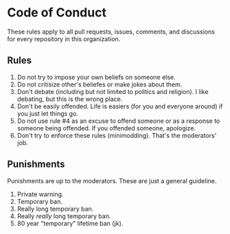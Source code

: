 # Code of Conduct
These rules apply to all pull requests, issues, comments, and discussions for every repository in this organization.

## Rules
1. Do not try to impose your own beliefs on someone else.
2. Do not critisize other's beliefes or make jokes about them.
3. Don't debate (including but not limited to politics and religion). I like debating, but this is the wrong place.
4. Don't be easily offended. Life is easiers (for you and everyone around) if you just let things go.
5. Do not use rule #4 as an excuse to offend someone or as a response to someone being offended. If you offended someone, apologize.
6. Don't try to enforce these rules (minimodding). That's the moderators' job.

## Punishments
Punishments are up to the moderators. These are just a general guideline.
1. Private warning.
2. Temporary ban.
3. Really long temporary ban.
4. Really *really* long temporary ban.
5. 80 year "temporary" lifetime ban (jk).
